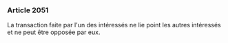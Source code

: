 ### Article 2051

La transaction faite par l'un des intéressés ne lie point les autres intéressés et ne peut être opposée par eux.

